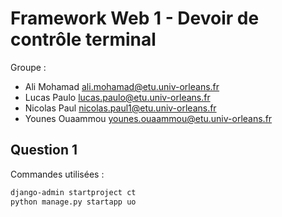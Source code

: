 # Framework Web 1 - Devoir de contrôle terminal

Groupe :

* Ali Mohamad <ali.mohamad@etu.univ-orleans.fr>
* Lucas Paulo <lucas.paulo@etu.univ-orleans.fr>
* Nicolas Paul <nicolas.paul1@etu.univ-orleans.fr>
* Younes Ouaammou <younes.ouaammou@etu.univ-orleans.fr>

## Question 1

Commandes utilisées :

```bash
django-admin startproject ct
python manage.py startapp uo
```
